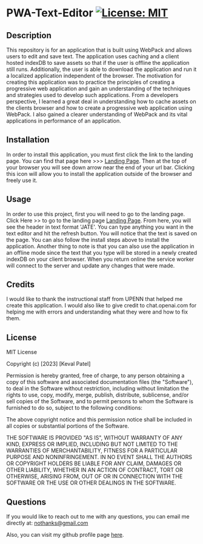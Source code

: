 # PWA-Text-Editor   [![License: MIT](https://img.shields.io/badge/License-MIT-yellow.svg)](https://opensource.org/licenses/MIT)

## Description

This repository is for an application that is built using WebPack and allows users to edit and save text. The application uses caching and a client hosted indexDB to save assets so that if the user is offline the application still runs. Additionally, the user is able to download the application and run it a localized application independent of the browser. The motivation for creating this application was to practice the principles of creating a progressive web application and gain an understanding of the techniques and strategies used to develop such applications. From a developers perspective, I learned a great deal in understanding how to cache assets on the clients browser and how to create a progressive web application using WebPack. I also gained a clearer understanding of WebPack and its vital applications in performance of an application. 

## Installation

In order to install this application, you must first click the link to the landing page. You can find that page here >>> [Landing Page](https://jate-text-editor-app239558-7d971bc2a30b.herokuapp.com/). Then at the top of your browser you will see down arrow near the end of your url bar. Clicking this icon will allow you to install the application outside of the browser and freely use it. 

## Usage

In order to use this project, first you will need to go to the landing page. Click Here >> to go to the landing page [Landing Page](https://jate-text-editor-app239558-7d971bc2a30b.herokuapp.com/). From here, you will see the header in text format 'JATE'. You can type anything you want in the text editor and hit the refresh button. You will notice that the text is saved on the page. You can also follow the install steps above to install the application. Another thing to note is that you can also use the application in an offline mode since the text that you type will be stored in a newly created indexDB on your client browser. When you return online the service worker will connect to the server and update any changes that were made. 

## Credits 

I would like to thank the instructional staff from UPENN that helped me create this application. I would also like to give credit to chat.openai.com for helping me with errors and understanding what they were and how to fix them.

## License

MIT License

Copyright (c) [2023] [Keval Patel]
        
Permission is hereby granted, free of charge, to any person obtaining a copy
of this software and associated documentation files (the "Software"), to deal
in the Software without restriction, including without limitation the rights
to use, copy, modify, merge, publish, distribute, sublicense, and/or sell
copies of the Software, and to permit persons to whom the Software is
furnished to do so, subject to the following conditions:

The above copyright notice and this permission notice shall be included in all
copies or substantial portions of the Software.

THE SOFTWARE IS PROVIDED "AS IS", WITHOUT WARRANTY OF ANY KIND, EXPRESS OR
IMPLIED, INCLUDING BUT NOT LIMITED TO THE WARRANTIES OF MERCHANTABILITY,
FITNESS FOR A PARTICULAR PURPOSE AND NONINFRINGEMENT. IN NO EVENT SHALL THE
AUTHORS OR COPYRIGHT HOLDERS BE LIABLE FOR ANY CLAIM, DAMAGES OR OTHER
LIABILITY, WHETHER IN AN ACTION OF CONTRACT, TORT OR OTHERWISE, ARISING FROM,
OUT OF OR IN CONNECTION WITH THE SOFTWARE OR THE USE OR OTHER DEALINGS IN THE
SOFTWARE.

## Questions

If you would like to reach out to me with any questions, you can email me directly at: [nothanks@gmail.com](mailto:nothanks@gmail.com)

Also, you can visit my github profile page [here](https://github.com/KevalPatel6).